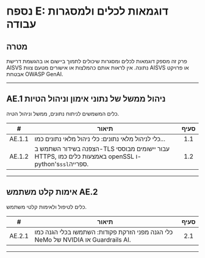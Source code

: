 # נספח E: דוגמאות לכלים ולמסגרות עבודה

## מטרה

פרק זה מספק דוגמאות לכלים ומסגרות שיכולים לתמוך ביישום או בהגשמת דרישת AISVS נתונה. אין לראות אותם כהמלצות או אישורים מטעם צוות AISVS או פרויקט אבטחת OWASP GenAI.

---

## AE.1 ניהול ממשל של נתוני אימון וניהול הטיות

כלים המשמשים לניתוח נתונים, ממשל וניהול הטיה.

|   #    | תיאור                                                                                               | סעיף |
| :----: | --------------------------------------------------------------------------------------------------- | :--: |
| AE.1.1 | כלי לניהול מלאי נתונים: כלי ניהול מלאי נתונים כמו...                                                | 1.1  |
| AE.1.2 | הצפנה בשידור השתמש ב-TLS עבור יישומים מבוססי HTTPS, באמצעות כלים כמו openSSL ו-python's`ssl`ספרייה. | 1.2  |

---

## אימות קלט משתמש AE.2

כלים לטיפול ולאימות קלטי משתמש.

|   #    | תיאור                                                                             | סעיף |
| :----: | --------------------------------------------------------------------------------- | :--: |
| AE.2.1 | כלי הגנה מפני הזרקת פקודות: השתמשו בכלי הגנה כמו NeMo של NVIDIA או Guardrails AI. | 2.1  |

---


